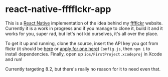 # react-native-fffflckr-app

This is a [React Native](https://facebook.github.io/react-native/) implementation of the idea behind my [fffflckr](http://fffflckr.com) website. Currently it is a work in progress and if you manage to clone it, build it and it works for you, super rad, but let's not kid ourselves, it's all over the place.

To get it up and running, clone the source, insert the API key you got from flickr (it should be [here](https://www.flickr.com/services/apps/by/me) or [apply for one here](https://www.flickr.com/services/apps/create/apply/)) ``Config.js``, then ``npm i`` to install dependencies. Finally, open up ``ios/FirstProject.xcodeproj`` in Xcode and run!

Currently targeting 8.2, but there's really no reason for it to need even that.
